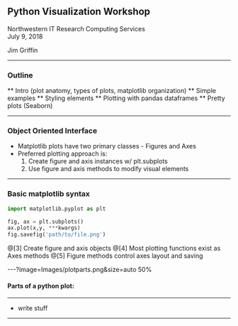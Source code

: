 ## Python Visualization Workshop


Northwestern IT Research Computing Services  
July 9, 2018  

Jim Griffin

---
### Outline

** Intro (plot anatomy, types of plots, matplotlib organization)
** Simple examples
** Styling elements
** Plotting with pandas dataframes
** Pretty plots (Seaborn)

---
### Object Oriented Interface

* Matplotlib plots have two primary classes - Figures and Axes
* Preferred plotting approach is:
  1. Create figure and axis instances w/ plt.subplots
  2. Use figure and axis methods to modify visual elements

---

### Basic matplotlib syntax
```python
import matplotlib.pyplot as plt

fig, ax = plt.subplots()
ax.plot(x,y, ***kwargs)
fig.savefig('path/to/file.png')
```
@[3] Create figure and axis objects
@[4] Most plotting functions exist as Axes methods
@[5] Figure methods control axes layout and saving


---?image=Images/plotparts.png&size=auto 50%
#### Parts of a python plot:

---
* write stuff

---


```

```
